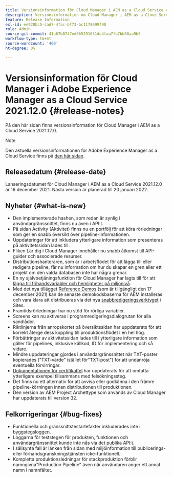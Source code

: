 ```yaml
---
title: Versionsinformation för Cloud Manager i AEM as a Cloud Service version 2021.12.0
description: Versionsinformation om Cloud Manager i AEM as a Cloud Service version 2021.12.0.
feature: Release Information
exl-id: ee920bc5-cad7-4fac-bf73-bc1178699f90
role: Admin
source-git-commit: 41a67b0747ed665291631de4faa7fb7bb50aa9b9
workflow-type: tm+mt
source-wordcount: '460'
ht-degree: 0%

---
```


# Versionsinformation för Cloud Manager i Adobe Experience Manager as a Cloud Service 2021.12.0 {#release-notes}

På den här sidan finns versionsinformation för Cloud Manager i AEM as a Cloud Service 2021.12.0.

>[!NOTE]
>
>Den aktuella versionsinformationen för Adobe Experience Manager as a Cloud Service finns på [den här sidan](/help/release-notes/release-notes-cloud/release-notes-current.md).

## Releasedatum {#release-date}

Lanseringsdatumet för Cloud Manager i AEM as a Cloud Service 2021.12.0 är 16 december 2021. Nästa version är planerad till 20 januari 2022.

## Nyheter {#what-is-new}

* Den implementerade hashen, som redan är synlig i användargränssnittet, finns nu även i API:t.
* På sidan Activity (Aktivitet) finns nu en portfölj för att köra rörledningar som ger en snabb översikt över pipeline-informationen.
* Uppdateringar för att inkludera ytterligare information som presenteras på aktivitetssidan lades till.
* Fliken Lär dig i Cloud Manager innehåller nu snabb åtkomst till API-guider och associerade resurser.
* Distributionshanteraren, som är i arbetsflödet för att lägga till eller redigera pipeline, får nu information om hur du skapar en gren eller ett projekt om den valda databasen inte har några grenar.
* En ny självbetjäningsfunktion för Cloud Manager har lagts till för att [lägga till frihandsvariabler och hemligheter på miljönivå](/help/implementing/cloud-manager/environment-variables.md).
* Med det nya tillägget [Reference Demos](/help/journey-sites/demos-add-on/overview.md) (som är tillgängligt den 17 december 2021) kan de senaste demokodsbaserna för AEM installeras och vara klara att distribueras via det nya [snabbredigeringsverktyget](/help/journey-sites/quick-site/overview.md) i Sites.
* Framtidsrörledningar har nu stöd för rörliga variabler.
* Screens kan nu aktiveras i programredigeringsdialogrutan för alla sandlådor.
* Riktlinjerna från anropskortet på översiktssidan har uppdaterats för att korrekt återge dess koppling till produktionsflödet i en hel hög.
* Förbättringar av aktivitetssidan lades till i ytterligare information som gäller för pipelines, inklusive källkod, ID för implementering och så vidare.
* Mindre uppdateringar gjordes i användargränssnittet när TXT-poster kopierades (&quot;TXT-värde&quot; istället för&quot;TXT-post&quot;) för att undanröja eventuella förvirringar.
* [Dokumentationen för certifikatfel](/help/implementing/cloud-manager/managing-ssl-certifications/add-ssl-certificate.md#certificate-errors) har uppdaterats för att omfatta ytterligare exempel tillsammans med felsökningssteg.
* Det finns nu ett alternativ för att avvisa eller godkänna i den främre pipeline-körningen innan distributionen till produktionen.
* Den version av AEM Project Archettype som används av Cloud Manager har uppdaterats till version 32.


## Felkorrigeringar {#bug-fixes}

* Funktionella och gränssnittstestartefakter inkluderades inte i byggstegsloggen.
* Loggarna för teststegen för produkten, funktionen och användargränssnittet kunde inte nås via det publika API:t.
* I sällsynta fall är länken från sidan med miljöinformation till publicerings- eller förhandsgranskningstjänsten icke-funktionell.
* Kompletta produktionsledningar för stackproduktion förblir namngivna&quot;Production Pipeline&quot; även när användaren anger ett annat namn i namnfältet.
